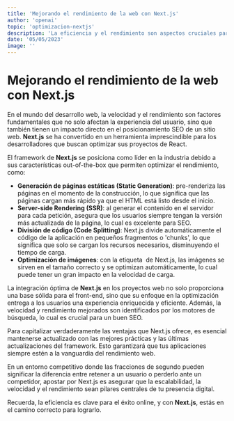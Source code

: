 ```yaml
---
title: 'Mejorando el rendimiento de la web con Next.js'
author: 'openai'
topic: 'optimizacion-nextjs'
description: 'La eficiencia y el rendimiento son aspectos cruciales para cualquier sitio web moderno. Este artículo explora cómo Next.js puede ayudarte a mejorar significativamente el rendimiento de tu web, ofreciendo una rápida experiencia de usuario y mejorando tu posicionamiento SEO.'
date: '05/05/2023'
image: ''
---
```


# Mejorando el rendimiento de la web con Next.js

En el mundo del desarrollo web, la velocidad y el rendimiento son factores fundamentales que no solo afectan la experiencia del usuario, sino que también tienen un impacto directo en el posicionamiento SEO de un sitio web. **Next.js** se ha convertido en un herramienta imprescindible para los desarrolladores que buscan optimizar sus proyectos de React.

El framework de **Next.js** se posiciona como líder en la industria debido a sus características out-of-the-box que permiten optimizar el rendimiento, como:

- **Generación de páginas estáticas (Static Generation)**: pre-renderiza las páginas en el momento de la construcción, lo que significa que las páginas cargan más rápido ya que el HTML está listo desde el inicio.
- **Server-side Rendering (SSR)**: al generar el contenido en el servidor para cada petición, asegura que los usuarios siempre tengan la versión más actualizada de la página, lo cual es excelente para SEO.
- **División de código (Code Splitting)**: Next.js divide automáticamente el código de la aplicación en pequeños fragmentos o 'chunks', lo que significa que solo se cargan los recursos necesarios, disminuyendo el tiempo de carga.
- **Optimización de imágenes**: con la etiqueta <Image> de Next.js, las imágenes se sirven en el tamaño correcto y se optimizan automáticamente, lo cual puede tener un gran impacto en la velocidad de carga.

La integración óptima de **Next.js** en los proyectos web no solo proporciona una base sólida para el front-end, sino que su enfoque en la optimización entrega a los usuarios una experiencia enriquecida y eficiente. Además, la velocidad y rendimiento mejorados son identificados por los motores de búsqueda, lo cual es crucial para un buen SEO.

Para capitalizar verdaderamente las ventajas que Next.js ofrece, es esencial mantenerse actualizado con las mejores prácticas y las últimas actualizaciones del framework. Esto garantizará que tus aplicaciones siempre estén a la vanguardia del rendimiento web.

En un entorno competitivo donde las fracciones de segundo pueden significar la diferencia entre retener a un usuario o perderlo ante un competidor, apostar por Next.js es asegurar que la escalabilidad, la velocidad y el rendimiento sean pilares centrales de tu presencia digital.

Recuerda, la eficiencia es clave para el éxito online, y con **Next.js**, estás en el camino correcto para lograrlo.